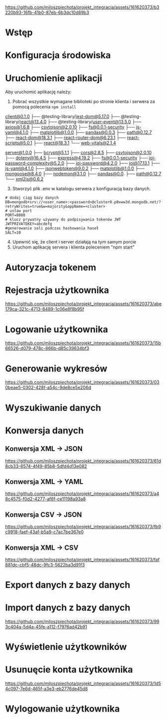 
https://github.com/miloszpiechota/projekt_integracja/assets/161620373/b3220b93-16fb-41b0-87eb-6b3dc10d89b3
# Wstęp



# Konfiguracja środowiska
# Uruchomienie aplikacji
Aby uruchomić aplikację należy:
1. Pobrać wszystkie wymagane biblioteki po stronie klienta i serwera za pomocą polecenia `npm install`

client@0.1.0 
├── @testing-library/jest-dom@5.17.0
├── @testing-library/react@13.4.0
├── @testing-library/user-event@13.5.0
├── axios@1.6.8
├── csvtojson@2.0.10
├── fs@0.0.1-security
├── js-yaml@4.1.0
├── matplotlib@1.0.0
├── pandas@0.0.3
├── path@0.12.7
├── react-dom@18.3.1
├── react-router-dom@6.23.1
├── react-scripts@5.0.1
├── react@18.3.1
└── web-vitals@2.1.4

server@1.0.0 
├── bcrypt@5.1.1
├── cors@2.8.5
├── csvtojson@2.0.10
├── dotenv@16.4.5
├── express@4.19.2
├── fs@0.0.1-security
├── joi-password-complexity@5.2.0
├── joi-password@4.2.0
├── joi@17.13.1
├── js-yaml@4.1.0
├── jsonwebtoken@9.0.2
├── matplotlib@1.0.0
├── mongoose@8.4.0
├── nodemon@3.1.0
├── pandas@0.0.
├── path@0.12.7
└── xml2js@0.6.2

3. Stworzyć plik .env w katalogu serwera z konfiguracją bazy danych.

```
# dodaj ciąg bazy danych
DB=mongodb+srv://<user_name>:<password>@cluster0.p0xww3d.mongodb.net/?retryWrites=true&w=majority&appName=<cluster>
# ustaw port
PORT=8080
# klucz prywatny używany do podpisywania tokenów JWT
JWTPRIVATEKEY=abcdefg
#generowanie soli podczas hashowania haseł 
SALT=10
```

4. Upewnić się, że client i server działają na tym samym porcie
5. Uruchom aplikację servera i klienta poleceniem "npm start"

# Autoryzacja tokenem
# Rejestracja użytkownika

https://github.com/miloszpiechota/projekt_integracja/assets/161620373/abe179ca-321c-4713-8489-1c06e8f8b95f



# Logowanie użytkownika


https://github.com/miloszpiechota/projekt_integracja/assets/161620373/15b66526-d079-478c-866b-d85c39634bf3


# Generowanie wykresów



https://github.com/miloszpiechota/projekt_integracja/assets/161620373/030beae5-0302-428f-a54c-9de8ce5e206d


# Wyszukiwanie danych


# Konwersja danych

## Konwersja XML -> JSON


https://github.com/miloszpiechota/projekt_integracja/assets/161620373/61d8cb33-6574-4f49-85b8-5dfd4d13e082


## Konwersja XML -> YAML


https://github.com/miloszpiechota/projekt_integracja/assets/161620373/a48c4575-f0d2-4277-af6f-ce11198a93a8


## Konwersja CSV -> JSON


https://github.com/miloszpiechota/projekt_integracja/assets/161620373/fb9c9918-faef-43af-b5a9-c7ac7be367e0


## Konwersja XML -> CSV


https://github.com/miloszpiechota/projekt_integracja/assets/161620373/faf881dc-cbf5-48dc-9fc3-5622ba3d91f3

# Export danych z bazy danych


# Import danych z bazy danych



https://github.com/miloszpiechota/projekt_integracja/assets/161620373/993c404a-5d4a-45fe-a112-f7976ad42b91


# Wyświetlenie użytkowników


# Usunuęcie konta użytkownika



https://github.com/miloszpiechota/projekt_integracja/assets/161620373/1d54c097-7e6d-465f-a3e3-eb2776de45d8



# Wylogowanie użytkownika


